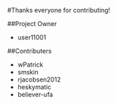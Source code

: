 #Thanks everyone for contributing!

##Project Owner
- user11001

##Contributers
- wPatrick
- smskin
- rjacobsen2012
- heskymatic
- believer-ufa
